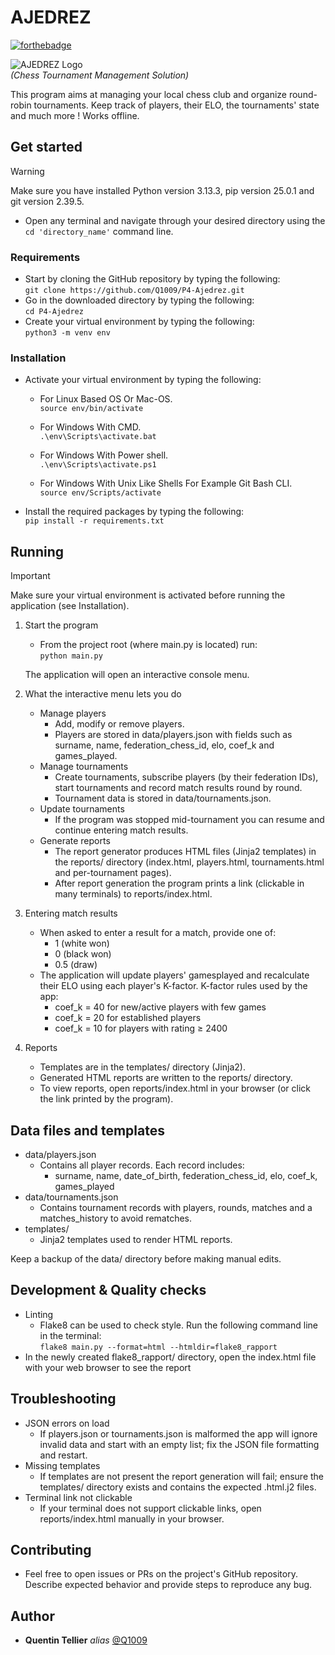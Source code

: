# AJEDREZ
[![forthebadge](https://forthebadge.com/images/badges/made-with-python.svg)](http://forthebadge.com)  

![AJEDREZ Logo](https://user.oc-static.com/upload/2020/09/22/16007793690358_chess%20club-01.png)  
*(Chess Tournament Management Solution)*

This program aims at managing your local chess club and organize round-robin tournaments. Keep track of players, their ELO, the tournaments' state and much more ! Works offline.
## Get started

> [!WARNING]  
> Make sure you have installed Python version 3.13.3, pip version 25.0.1 and git version 2.39.5.  

- Open any terminal and navigate through your desired directory using the `cd 'directory_name'` command line.

### Requirements

- Start by cloning the GitHub repository by typing the following:  
`git clone https://github.com/Q1009/P4-Ajedrez.git`
- Go in the downloaded directory by typing the following:  
`cd P4-Ajedrez`
- Create your virtual environment by typing the following:  
`python3 -m venv env`

### Installation

- Activate your virtual environment by typing the following:  

    - For Linux Based OS Or Mac-OS.  
`source env/bin/activate`  

    - For Windows With CMD.  
`.\env\Scripts\activate.bat` 

    - For Windows With Power shell.  
`.\env\Scripts\activate.ps1`  

    - For Windows With Unix Like Shells For Example Git Bash CLI.  
`source env/Scripts/activate`

- Install the required packages by typing the following:  
`pip install -r requirements.txt`  

## Running

> [!IMPORTANT]
> Make sure your virtual environment is activated before running the application (see Installation).

1. Start the program
   - From the project root (where main.py is located) run:  
   `python main.py`

   The application will open an interactive console menu.

2. What the interactive menu lets you do
   - Manage players
     - Add, modify or remove players.
     - Players are stored in data/players.json with fields such as surname, name, federation_chess_id, elo, coef_k and games_played.
   - Manage tournaments
     - Create tournaments, subscribe players (by their federation IDs), start tournaments and record match results round by round.
     - Tournament data is stored in data/tournaments.json.
   - Update tournaments
     - If the program was stopped mid-tournament you can resume and continue entering match results.
   - Generate reports
     - The report generator produces HTML files (Jinja2 templates) in the reports/ directory (index.html, players.html, tournaments.html and per-tournament pages).
     - After report generation the program prints a link (clickable in many terminals) to reports/index.html.

3. Entering match results
   - When asked to enter a result for a match, provide one of:
     - 1   (white won)
     - 0   (black won)
     - 0.5 (draw)
   - The application will update players' gamesplayed and recalculate their ELO using each player's K-factor. K-factor rules used by the app:
     - coef_k = 40 for new/active players with few games
     - coef_k = 20 for established players
     - coef_k = 10 for players with rating ≥ 2400

4. Reports
   - Templates are in the templates/ directory (Jinja2).  
   - Generated HTML reports are written to the reports/ directory.
   - To view reports, open reports/index.html in your browser (or click the link printed by the program).

## Data files and templates

- data/players.json
  - Contains all player records. Each record includes:
    - surname, name, date_of_birth, federation_chess_id, elo, coef_k, games_played
- data/tournaments.json
  - Contains tournament records with players, rounds, matches and a matches_history to avoid rematches.
- templates/
  - Jinja2 templates used to render HTML reports.

Keep a backup of the data/ directory before making manual edits.

## Development & Quality checks

- Linting
  - Flake8 can be used to check style. Run the following command line in the terminal:  
  `flake8 main.py --format=html --htmldir=flake8_rapport`
- In the newly created flake8_rapport/ directory, open the index.html file with your web browser to see the report

## Troubleshooting

- JSON errors on load
  - If players.json or tournaments.json is malformed the app will ignore invalid data and start with an empty list; fix the JSON file formatting and restart.
- Missing templates
  - If templates are not present the report generation will fail; ensure the templates/ directory exists and contains the expected .html.j2 files.
- Terminal link not clickable
  - If your terminal does not support clickable links, open reports/index.html manually in your browser.

## Contributing

- Feel free to open issues or PRs on the project's GitHub repository. Describe expected behavior and provide steps to reproduce any bug.

## Author

- **Quentin Tellier** *alias* [@Q1009](https://github.com/Q1009)
